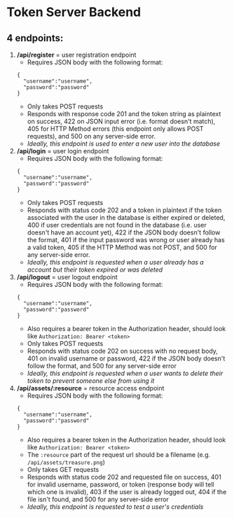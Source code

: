 # Token Server Backend
## 4 endpoints:
1. **/api/register** = user registration endpoint
   * Requires JSON body with the following format:
    ```
    {
      "username":"username",
      "password":"password"
    }
    ```
    * Only takes POST requests
    * Responds with response code 201 and the token string as plaintext on success, 422 on JSON input error (i.e. format doesn't match), 405 for HTTP Method errors (this endpoint only allows POST requests), and 500 on any server-side error.
    * *Ideally, this endpoint is used to enter a new user into the database*
 2. **/api/login** = user login endpoint
    * Requires JSON body with the following format:
    ```
    {
      "username":"username",
      "password":"password"
    }
    ```
    * Only takes POST requests
    * Responds with status code 202 and a token in plaintext if the token associated with the user in the database is either expired or deleted, 400 if user credentials are not found in the database (i.e. user doesn't have an account yet), 422 if the JSON body doesn't follow the format, 401 if the input password was wrong or user already has a valid token, 405 if the HTTP Method was not POST, and 500 for any server-side error.
    * *Ideally, this endpoint is requested when a user already has a account but their token expired or was deleted*
 3. **/api/logout** = user logout endpoint
    * Requires JSON body with the following format:
    ```
    {
      "username":"username",
      "password":"password"
    }
    ```
    * Also requires a bearer token in the Authorization header, should look like ```Authorization: Bearer <token>```
    * Only takes POST requests
    * Responds with status code 202 on success with no request body, 401 on invalid username or password, 422 if the JSON body doesn't follow the format, and 500 for any server-side error
    * *Ideally, this endpoint is requested when a user wants to delete their token to prevent someone else from using it*
 4. **/api/assets/:resource** = resource access endpoint
    * Requires JSON body with the following format:
    ```
    {
      "username":"username",
      "password":"password"
    }
    ```
    * Also requires a bearer token in the Authorization header, should look like ```Authorization: Bearer <token>```
    * The ```:resource``` part of the request url should be a filename (e.g. ```/api/assets/treasure.png```)
    * Only takes GET requests
    * Responds with status code 202 and requested file on success, 401 for invalid username, password, or token (response body will tell which one is invalid), 403 if the user is already logged out, 404 if the file isn't found, and 500 for any server-side error
    * *Ideally, this endpoint is requested to test a user's credentials*

